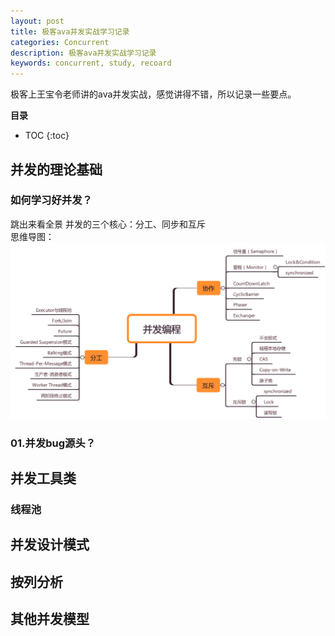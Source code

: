 ```yaml
---
layout: post
title: 极客ava并发实战学习记录
categories: Concurrent
description: 极客ava并发实战学习记录
keywords: concurrent, study, recoard
---
```


极客上王宝令老师讲的ava并发实战，感觉讲得不错，所以记录一些要点。


**目录**

* TOC
{:toc}

## 并发的理论基础

### 如何学习好并发？

跳出来看全景 并发的三个核心：分工、同步和互斥 <br>
思维导图：
![](/images/posts/concurrent/1.png)

### 01.并发bug源头？


## 并发工具类


### 线程池


## 并发设计模式

## 按列分析

## 其他并发模型


